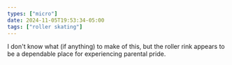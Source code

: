 ```yaml
---
types: ["micro"]
date: 2024-11-05T19:53:34-05:00
tags: ["roller skating"]
---
```

I don't know what (if anything) to make of this, but the roller rink appears to be a dependable place for experiencing parental pride.
